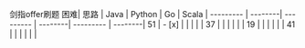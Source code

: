剑指offer刷题
困难| 思路 | Java | Python | Go | Scala |
--------- | --------| --------- | --------| --------- | --------|
51  | - [x] |  |  |  |  |
37  |  |  |  |  |  |
19  |  |  |  |  |  |
41  |  |  |  |  |  |